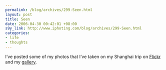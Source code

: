 ```yaml
--- 
permalink: /blog/archives/299-Seen.html
layout: post
title: Seen
date: 2006-04-30 00:42:01 +08:00
s9y_link: http://www.iphoting.com/blog/archives/299-Seen.html
categories: 
- life
- thoughts
---
```

<p class="break"><p>I&#8217;ve posted some of my photos that I&#8217;ve taken on my Shanghai trip on <a onclick="_gaq.push(['_trackPageview', '/extlink/www.flickr.com/photos/iphoting/']);"  href="http://www.flickr.com/photos/iphoting/">Flickr</a> and my <a onclick="_gaq.push(['_trackPageview', '/extlink/gallery.iphoting.com/']);"  href="http://gallery.iphoting.com/">gallery</a>.</p></p>
